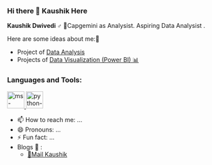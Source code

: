 ### Hi there 👋 Kaushik Here 


**Kaushik Dwivedi ♂️**  💼Capgemini as Analysist. Aspiring Data Analysist .

Here are some ideas about me:📂

- Project of [Data Analysis]([https://goldi90](https://github.com/goldi90/DA)) 
- Projects of [Data Visualization (Power BI) 📊](https://goldi90)

 <h3 align="left">Languages and Tools:</h3>
<p align="left"> 
<a href="https://www.microsoft.com/en-us/microsoft-365/excel" target="_blank"> <img src="https://img.icons8.com/color/48/ms-excel.png" alt="ms-excel" height="40" width="40" /> </a>
<a href="python.org" target="_blank"><img width="40" height="40" src="https://img.icons8.com/color/48/python--v1.png" alt="python--v3"/></a>
  
- 📫 How to reach me: ...
- 😄 Pronouns: ...
- ⚡ Fun fact: ...
- Blogs 📰 :
  - [📧Mail Kaushik ](mailto:kaushikdwivedi22@gmail.com)
<!-- <a  href="https://icons8.com/icon/13654/excel">Excel</a> icon by <a href="https://icons8.com">Icons8</a>
